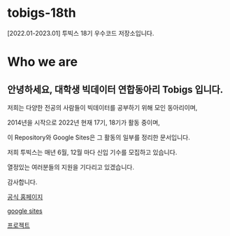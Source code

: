 # tobigs-18th
[2022.01-2023.01] 투빅스 18기 우수코드 저장소입니다.

# Who we are

## 안녕하세요, 대학생 빅데이터 연합동아리 **Tobigs** 입니다.

저희는 다양한 전공의 사람들이 빅데이터를 공부하기 위해 모인 동아리이며,

2014년을 시작으로 2022년 현재 17기, 18기가 활동 중이며,

이 Repository와 Google Sites은 그 활동의 일부를 정리한 문서입니다.

저희 투빅스는 매년 6월, 12월 마다 신입 기수를 모집하고 있습니다.

열정있는 여러분들의 지원을 기다리고 있겠습니다.

감사합니다.

[공식 홈페이지](http://www.datamarket.kr/xe/page_QEhq64)

[google sites](*)

[프로젝트](http://www.datamarket.kr/xe/board_pdzw77)
